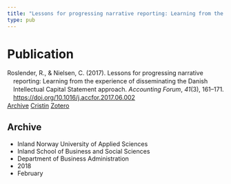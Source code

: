 ```yaml
---
title: "Lessons for progressing narrative reporting: Learning from the experience of disseminating the Danish Intellectual Capital Statement approach"
type: pub
---
```

<h1>Publication</h1>
<article id="csl-bib-container-ERE4QZD2" class="csl-bib-container">
  <div class="csl-bib-body" style="line-height: 1.35; padding-left: 1em; text-indent:-1em;">
  <div class="csl-entry">Roslender, R., &amp; Nielsen, C. (2017). Lessons for progressing narrative reporting: Learning from the experience of disseminating the Danish Intellectual Capital Statement approach. <i>Accounting Forum</i>, <i>41</i>(3), 161&#x2013;171. <a href="https://doi.org/10.1016/j.accfor.2017.06.002">https://doi.org/10.1016/j.accfor.2017.06.002</a></div>
</div>
  <div class="csl-bib-buttons">
    <a href="#taxonomy-article-ERE4QZD2" class="csl-bib-button">Archive</a>
    <a href="https://app.cristin.no/results/show.jsf?id=1568620" alt="Cristin URL" class="csl-bib-button">Cristin</a>
    <a href="http://zotero.org/groups/5022929/items/ERE4QZD2" alt="Zotero URL" class="csl-bib-button">Zotero</a>
  </div>
  <div id="csl-bib-meta-container-ERE4QZD2"></div>
</article>
<div id="csl-bib-meta-ERE4QZD2" class="csl-bib-meta">
  <article id="taxonomy-article-ERE4QZD2" class="taxonomy-article">
    <h1>Archive</h1>
    <ul>
      <li>Inland Norway University of Applied Sciences</li>
      <li>Inland School of Business and Social Sciences</li>
      <li>Department of Business Administration</li>
      <li>2018</li>
      <li>February</li>
    </ul>
  </article>
</div>
